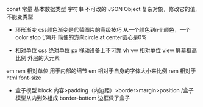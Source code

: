 const 常量
基本数据类型 字符串 不可改的
JSON Object 复杂对象，修改它的值,不能变类型

- 环形渐变
css颜色渐变是代替图片的高级技巧
从一个颜色到n个颜色，一个color stop ‘,’隔开
简便的方向circle at center圆心是0%

- 相对单位
css 绝对单位 px 移动设备上不可靠
vh vw 相对单位  view 屏幕框高比例  外层的大元素

em rem 相对单位 用于内部的细节 
em 相对于自身的字体大小来比例
rem 相对于html font-size

- 盒子模型
block 内容>padding（内边距）>border>margin>position  /盒子模型从内到外组成
 border-bottom 边框做了盒子
